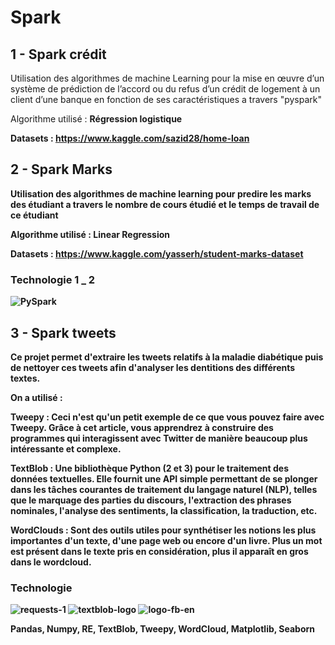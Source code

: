 # Spark

## 1 - Spark crédit 

Utilisation des algorithmes de machine Learning pour la mise en œuvre d’un système de prédiction de l’accord ou du refus d’un crédit de logement à un client d’une banque en fonction de ses caractéristiques a travers "pyspark"  <br/>

Algorithme utilisé : <strong> Régression logistique <strong/>  <br/>

Datasets : https://www.kaggle.com/sazid28/home-loan <br/>

## 2 - Spark Marks

Utilisation des algorithmes de machine learning pour predire les marks des étudiant a travers le nombre de cours étudié et le temps de travail de ce étudiant <br/>

Algorithme utilisé : <strong> Linear Regression <strong/> <br/>
  
Datasets : https://www.kaggle.com/yasserh/student-marks-dataset <br/>

### Technologie 1 _ 2 

![PySpark](https://user-images.githubusercontent.com/74151613/151956276-55804fb3-e8e5-4d12-8471-ec5ec62d3608.jpg)

  
  
## 3 - Spark tweets

Ce projet permet d'extraire les tweets relatifs à la maladie diabétique puis de nettoyer ces tweets afin d'analyser les dentitions des différents textes. <br/>
  
On a utilisé : <br/>

Tweepy : Ceci n'est qu'un petit exemple de ce que vous pouvez faire avec Tweepy. Grâce à cet article, vous apprendrez à construire des programmes qui interagissent avec Twitter de manière beaucoup plus intéressante et complexe. <br/>
  
TextBlob : Une bibliothèque Python (2 et 3) pour le traitement des données textuelles. Elle fournit une API simple permettant de se plonger dans les tâches courantes de traitement du langage naturel (NLP), telles que le marquage des parties du discours, l'extraction des phrases nominales, l'analyse des sentiments, la classification, la traduction, etc. <br/>

WordClouds : Sont des outils utiles pour synthétiser les notions les plus importantes d'un texte, d'une page web ou encore d'un livre. Plus un mot est présent dans le texte pris en considération, plus il apparaît en gros dans le wordcloud.  <br/>
  
### Technologie 
  
![requests-1](https://user-images.githubusercontent.com/74151613/151957656-9bd88203-821d-43ad-81e1-2903aca71ccd.png)
![textblob-logo](https://user-images.githubusercontent.com/74151613/151957687-06882f75-35af-4143-aada-f0064f9cdcce.png)
![logo-fb-en](https://user-images.githubusercontent.com/74151613/151957733-7efb5bb1-4a0c-473f-87d9-38f2af79c35f.png) <br/>
  
 <strong> Pandas, Numpy, RE, TextBlob, Tweepy, WordCloud, Matplotlib, Seaborn  <strong/>

  
  




